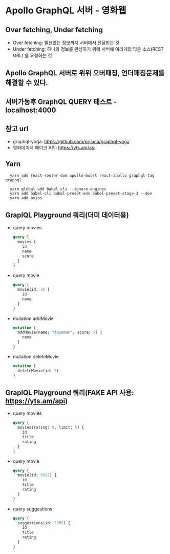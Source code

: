 # Apollo GraphQL 서버 - 영화웹

## Over fetching, Under fetching

- Over fetching: 필요없는 정보까지 서버에서 전달받는 것
- Under fetching: 하나의 정보를 완성하기 위해 서버에 여러개의 많은 소스(REST URL) 를 요청하는 것

## Apollo GraphQL 서버로 위위 오버패칭, 언더패칭문제를 해결할 수 있다.

## 서버가동후 GraphQL QUERY 테스트 - localhost:4000

## 참고 url

- graphql-yoga: https://github.com/prisma/graphql-yoga
- 영화데이터 페이크 API: https://yts.am/api

## Yarn

```
  yarn add react-router-dom apollo-boost react-apollo graphql-tag graphql

  yarn global add babel-cli --ignore-engines
  yarn add babel-cli babel-preset-env babel-preset-stage-3 --dev
  yarn add axios
```

## GraplQL Playground 쿼리(더미 데이터용)

- query movies

  ```graphql
  query {
    movies {
      id
      name
      score
    }
  }
  ```

- query movie

  ```graphql
  query {
    movie(id: 2) {
      id
      name
    }
  }
  ```

- mutation addMovie

  ```graphql
  mutation {
    addMovie(name: "Aquaman", score: 9) {
      name
    }
  }
  ```

- mutation deleteMovie

  ```graphql
  mutation {
    deleteMovie(id: 5)
  }
  ```

## GraplQL Playground 쿼리(FAKE API 사용: https://yts.am/api)

- query movies

  ```graphql
  query {
    movies(rating: 9, limit: 5) {
      id
      title
      rating
    }
  }
  ```

- query movie

  ```graphql
  query {
    movie(id: 9922) {
      id
      title
      rating
    }
  }
  ```

- query suggestions

  ```graphql
  query {
    suggestions(id: 3305) {
      id
      title
      rating
    }
  }
  ```
